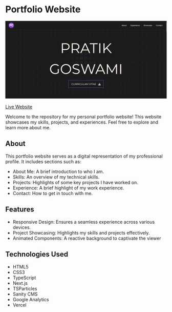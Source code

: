 # Portfolio Website

![alt text](./public/screenshots/page_screenshot.png)

<a href="https://pratikgoswami.vercel.app/">Live Website</a>

Welcome to the repository for my personal portfolio website! This website showcases my skills, projects, and experiences. Feel free to explore and learn more about me.


## About

This portfolio website serves as a digital representation of my professional profile. It includes sections such as:

- About Me: A brief introduction to who I am.
- Skills: An overview of my technical skills.
- Projects: Highlights of some key projects I have worked on.
- Experience: A brief highlight of my work experience.
- Contact: How to get in touch with me.

## Features

- Responsive Design: Ensures a seamless experience across various devices.
- Project Showcasing: Highlights my skills and projects effectively.
- Animated Components: A reactive background to captivate the viewer

## Technologies Used

- HTML5
- CSS3
- TypeScript
- Next.js
- TSParticles
- Sanity CMS
- Google Analytics
- Vercel
